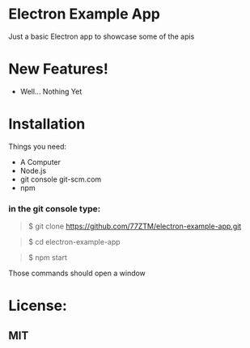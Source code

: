 # Electron Example App


Just a basic Electron app to showcase some of the apis

# New Features!

  - Well... Nothing Yet


# Installation

Things you need:

- A Computer
- Node.js
- git console git-scm.com
- npm

### in the git console type:

> $ git clone https://github.com/77ZTM/electron-example-app.git

> $ cd electron-example-app

> $ npm start

Those commands should open a window

# License:

## MIT
